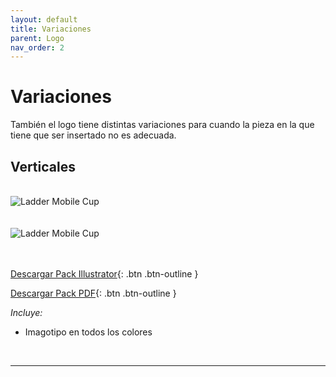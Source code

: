 ```yaml
---
layout: default
title: Variaciones
parent: Logo
nav_order: 2
---
```


# Variaciones

También el logo tiene distintas variaciones para cuando la pieza en la que tiene que ser insertado no es adecuada.

## Verticales

<br />
<img src="../../../assets/images/logo-vertical-blanco.jpg" alt="Ladder Mobile Cup"/>
<br />
<br />
<br />
<img src="../../../assets/images/logo-vertical-negro.jpg" alt="Ladder Mobile Cup"/>
<br />
<br />
<br />

[Descargar Pack Illustrator](https://drive.google.com/uc?export=download&id=1N9bqsJwF2qgRI2OEg5Fj18SpgpSXatEx){: .btn .btn-outline }

[Descargar Pack PDF](https://drive.google.com/uc?export=download&id=1vs4f9Vn8ml8-TI2jn04guR0WvksrHrI3){: .btn .btn-outline }


*Incluye:*
<ul>
<li>Imagotipo en todos los colores</li>
</ul>
<br>

---

